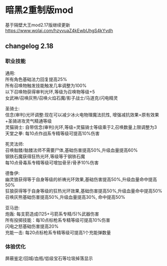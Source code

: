 暗黑2重制版mod
==

基于隔壁大王mod2.17版继续更新
https://www.wolai.com/hzyvuaZ4kEwbUhgS4kYvdh



## changelog 2.18
### 职业技能

通用:  
所有角色基础法力回复提高25%  
所有召唤物触发技能触发几率调整为100%  
以下召唤物获得审判光环,等级为召唤物等级+5  
女武神/召唤灰熊/召唤火焰石魔/影子战士/马道克/闪电精灵  


圣骑士:  
信念(审判)光环调整:现在可以减少冰火电物理魔法抗性, 增强减抗效果=原有效果+圣骑进攻灵气精通等级  
灵猫骑士: 自带信念(审判)光环,等级=灵猫骑士等级乘于2,召唤数量上限调整为3  
天堂之拳: 每10点作战系专精等级可提高10%伤害

死灵法师:  
召唤骷髅/骷髅法师不需要尸体,基础伤害提高50%,升级血量提高60%  
钢铁石魔获得狂热光环,等级等于钢铁石魔  
每10点骨毒系专精等级可增加骨牙/骨矛10%伤害  

德鲁伊:  
幽灵狼获得等于自身等级的祈祷光环效果,基础伤害提高50%,升级血量命中提高50%  
狂狼获得等于自身等级的狂热光环效果,基础伤害提高50%,升级血量命中提高50%    
召唤灰熊基础伤害提高50%,升级血量提高30%, 命中提高50%  

亚马逊:  
炮轰: 每支箭造成(125+弓箭系专精/5)%武器伤害  
所有投掷技能：每10点标枪系专精等级可提高10%伤害  
闪电之怒基础伤害提高20%  
充能一击: 每20点标枪系专精等级可提高1个充能弹数量

### 体验优化

屏蔽鉴定/回城/血瓶/低级宝石等垃圾掉落显示